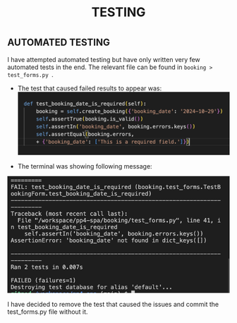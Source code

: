 <h1 align=center>TESTING</h1>

#

## AUTOMATED TESTING

I have attempted automated testing but have only written very few automated tests in the end. The relevant file can be found in `booking > test_forms.py `. 

- The test that caused failed results to appear was:
![removed_test](templates/documentation/images/removed_test.png)

- The terminal was showing following message:

![terminal_error](templates/documentation/images/terminal_error_test.png)

I have decided to remove the test that caused the issues and commit the test_forms.py file without it.

#

